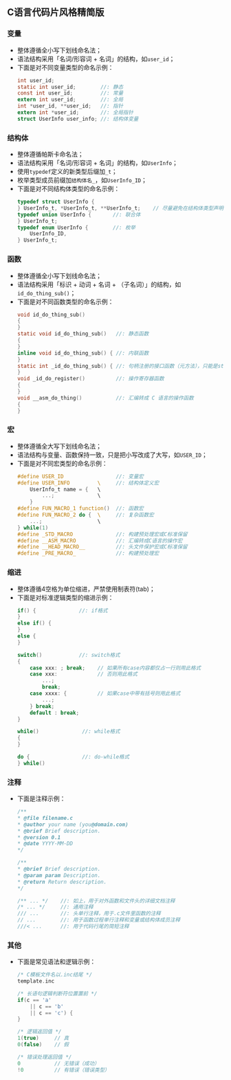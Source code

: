 ## C语言代码片风格精简版


### 变量

- 整体遵循全小写下划线命名法；
- 语法结构采用「名词/形容词 + 名词」的结构，如`user_id`；
- 下面是对不同变量类型的命名示例：
    ```c
    int user_id;   
    static int user_id;        //: 静态
    const int user_id;         //: 常量
    extern int user_id;        //: 全局
    int *user_id, **user_id;   //: 指针
    extern int *user_id;       //: 全局指针
    struct UserInfo user_info; //: 结构体变量
    ```

### 结构体

- 整体遵循帕斯卡命名法；
- 语法结构采用「名词/形容词 + 名词」的结构，如`UserInfo`；
- 使用`typedef`定义的新类型后缀加`_t`；
- 枚举类型成员前缀加`结构体名_`，如`UserInfo_ID`；
- 下面是对不同结构体类型的命名示例：
    ```c
    typedef struct UserInfo {
    } UserInfo_t, *UserInfo_t, **UserInfo_t;    // 尽量避免在结构体类型声明时声明指针类型
    typedef union UserInfo {       //: 联合体
    } UserInfo_t;   
    typedef enum UserInfo {        //: 枚举
        UserInfo_ID,
    } UserInfo_t;  
    ```

### 函数

- 整体遵循全小写下划线命名法；
- 语法结构采用「标识 + 动词 + 名词 + （子名词）」的结构，如`id_do_thing_sub()`；
- 下面是对不同函数类型的命名示例：
    ```c
    void id_do_thing_sub()         
    {
    }
    static void id_do_thing_sub()   //: 静态函数
    {
    }
    inline void id_do_thing_sub() { //: 内联函数
    }
    static int _id_do_thing_sub() { //: 句柄注册的接口函数（元方法），只能是static类型
    }
    void _id_do_register()          //: 操作寄存器函数
    {
    }
    void __asm_do_thing()           //: 汇编转成 C 语言的操作函数
    {
    }
    ```

### 宏

- 整体遵循全大写下划线命名法；
- 语法结构与变量、函数保持一致，只是把小写改成了大写，如`USER_ID`；
- 下面是对不同宏类型的命名示例：
    ```c
    #define USER_ID                 //: 变量宏
    #define USER_INFO         \     //: 结构体定义宏
        UserInfo_t name = {   \
            ...;              \
        }
    #define FUN_MACRO_1 function()  //: 函数宏
    #define FUN_MACRO_2 do {  \     //: 复杂函数宏
        ...;                  \
    } while(1)
    #define _STD_MACRO              //: 构建预处理宏或C标准保留
    #define __ASM_MACRO             //: 汇编转成C语言的操作宏
    #define __HEAD_MACRO__          //: 头文件保护宏或C标准保留
    #define _PRE_MACRO_             //: 构建预处理宏
    ```

### 缩进

- 整体遵循4空格为单位缩进，严禁使用制表符(tab)；
- 下面是对标准逻辑类型的缩进示例：
    ```c
    if() {              //: if格式
    }
    else if() {
    }
    else {
    }

    switch()            //: switch格式
    {
        case xxx: ; break;    // 如果所有case内容都仅占一行则用此格式
        case xxx:             // 否则用此格式
            ...;
            break;
        case xxxx: {          // 如果case中带有括号则用此格式
            ...;   
        } break;
        default : break;
    }

    while()              //: while格式
    {
    }

    do {                 //: do-while格式
    } while()  
    ```

### 注释

- 下面是注释示例：
    ```c
    /**
    * @file filename.c
    * @author your name (you@domain.com)
    * @brief Brief description.
    * @version 0.1
    * @date YYYY-MM-DD
    */

    /**
    * @brief Brief description.
    * @param param Description.
    * @return Return description.
    */

    /** ... */    //: 如上，用于对外函数和文件头的详细文档注释   
    /* ... */     //: 通用注释
    /// ...       //: 头单行注释，用于.c文件里函数的注释
    // ...        //: 用于函数过程单行注释和变量或结构体成员注释
    ///< ...      //: 用于代码行尾的简短注释
    ```

### 其他

- 下面是常见语法和逻辑示例：
    ```c
    /* C模板文件名以.inc结尾 */
    template.inc

    /* 长语句逻辑判断符位置置前 */
    if(c == 'a'
        || c == 'b'
        || c == 'c') {
    }

    /* 逻辑返回值 */
    1(true)     // 真
    0(false)    // 假

    /* 错误处理返回值 */
    0           // 无错误（成功）
    !0          // 有错误（错误类型）
    ```
